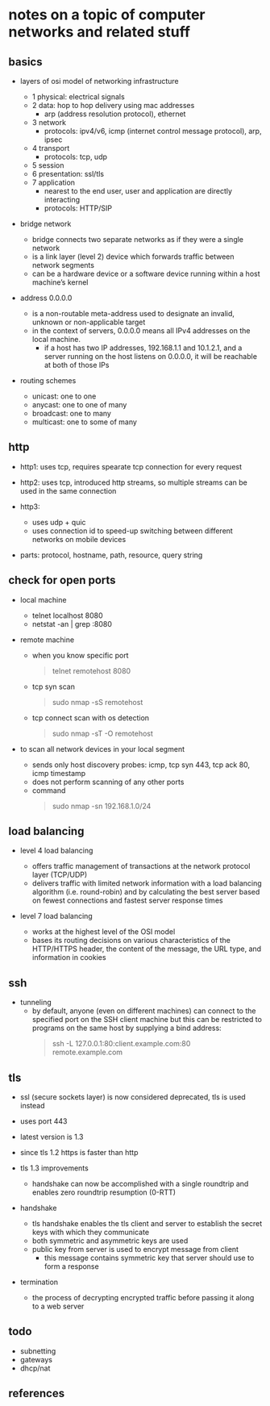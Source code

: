 # notes on a topic of computer networks and related stuff

## basics

- layers of osi model of networking infrastructure
  - 1 physical: electrical signals
  - 2 data: hop to hop delivery using mac addresses
    - arp (address resolution protocol), ethernet
  - 3 network
    - protocols: ipv4/v6, icmp (internet control message protocol), arp, ipsec
  - 4 transport
    - protocols: tcp, udp
  - 5 session
  - 6 presentation: ssl/tls
  - 7 application
    - nearest to the end user, user and application are directly interacting
    - protocols: HTTP/SIP

- bridge network
  - bridge connects two separate networks as if they were a single network
  - is a link layer (level 2) device which forwards traffic between network segments
  - can be a hardware device or a software device running within a host machine’s kernel

- address 0.0.0.0 
  - is a non-routable meta-address used to designate an invalid, unknown or non-applicable target
  - in the context of servers, 0.0.0.0 means all IPv4 addresses on the local machine. 
    - if a host has two IP addresses, 192.168.1.1 and 10.1.2.1, and a server running on the host 
      listens on 0.0.0.0, it will be reachable at both of those IPs


- routing schemes
  - unicast: one to one
  - anycast: one to one of many
  - broadcast: one to many
  - multicast: one to some of many

## http

- http1: uses tcp, requires spearate tcp connection for every request
- http2: uses tcp, introduced http streams, so multiple streams can be used in the same connection
- http3: 
  - uses udp + quic
  - uses connection id to speed-up switching between different networks on mobile devices

- parts: protocol, hostname, path, resource, query string

## check for open ports

- local machine
  - telnet localhost 8080
  - netstat -an | grep :8080

- remote machine
  - when you know specific port
    > telnet remotehost 8080
  - tcp syn scan
    > sudo nmap -sS remotehost
  - tcp connect scan with os detection
    > sudo nmap -sT -O remotehost

- to scan all network devices in your local segment
  - sends only host discovery probes: icmp, tcp syn 443, tcp ack 80, icmp timestamp
  - does not perform scanning of any other ports 
  - command
    > sudo nmap -sn 192.168.1.0/24
  

## load balancing

- level 4 load balancing 
  - offers traffic management of transactions at the network protocol layer (TCP/UDP)
  - delivers traffic with limited network information with a load balancing algorithm 
    (i.e. round-robin) and by calculating the best server based on fewest connections 
    and fastest server response times

- level 7 load balancing 
  - works at the highest level of the OSI model
  - bases its routing decisions on various characteristics of the HTTP/HTTPS header, the 
    content of the message, the URL type, and information in cookies


## ssh

- tunneling
  - by default, anyone (even on different machines) can connect to the specified port on the SSH client machine but this can be restricted to programs on the same host by supplying a bind address:
    > ssh -L 127.0.0.1:80:client.example.com:80 remote.example.com


## tls

- ssl (secure sockets layer) is now considered deprecated, tls is used instead
- uses port 443
- latest version is 1.3
- since tls 1.2 https is faster than http
- tls 1.3 improvements
  - handshake can now be accomplished with a single roundtrip and enables zero roundtrip resumption (0-RTT)

- handshake
  - tls handshake enables the tls client and server to establish the secret keys with which they communicate
  - both symmetric and asymmetric keys are used
  - public key from server is used to encrypt message from client
    - this message contains symmetric key that server should use to form a response

- termination
  - the process of decrypting encrypted traffic before passing it along to a web server


## todo

- subnetting
- gateways
- dhcp/nat


## references

[1]: https://avinetworks.com/glossary/l4-l7-network-services/
[2]: https://www.howtogeek.com/225487/what-is-the-difference-between-127.0.0.1-and-0.0.0.0/